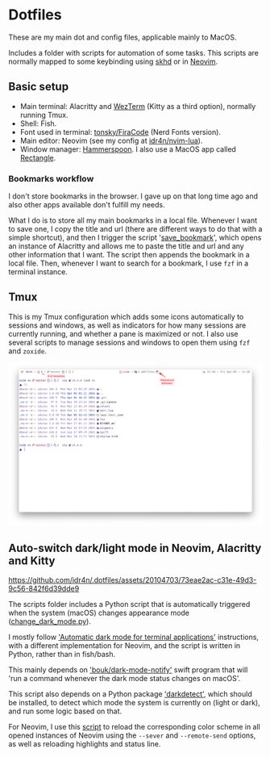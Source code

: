 # Dotfiles

These are my main dot and config files, applicable mainly to MacOS.

Includes a folder with scripts for automation of some tasks. This scripts are normally mapped to some keybinding using [skhd](https://github.com/koekeishiya/skhd) or in [Neovim](https://github.com/neovim/neovim).

## Basic setup

- Main terminal: Alacritty and [WezTerm](https://github.com/idr4n/wezterm) (Kitty as a third option), normally running Tmux.
- Shell: Fish.
- Font used in terminal: [tonsky/FiraCode](https://github.com/tonsky/FiraCode) (Nerd Fonts version).
- Main editor: Neovim (see my config at [idr4n/nvim-lua](https://github.com/idr4n/nvim-lua)).
- Window manager: [Hammerspoon](http://www.hammerspoon.org/). I also use a MacOS app called [Rectangle](https://rectangleapp.com/).

### Bookmarks workflow

I don't store bookmarks in the browser. I gave up on that long time ago and also other apps available don't fulfill my needs.

What I do is to store all my main bookmarks in a local file. Whenever I want to save one, I copy the title and url (there are different ways to do that with a simple shortcut), and then I trigger the script '[save_bookmark](https://github.com/idr4n/.dotfiles/blob/master/scripts/save_bookmark)', which opens an instance of Alacritty and allows me to paste the title and url and any other information that I want. The script then appends the bookmark in a local file. Then, whenever I want to search for a bookmark, I use `fzf` in a terminal instance.

## Tmux

This is my Tmux configuration which adds some icons automatically to sessions and windows, as well as indicators for how many sessions are currently running, and whether a pane is maximized or not. I also use several scripts to manage sessions and windows to open them using `fzf` and `zoxide`.

![tmux-screenshot](./assets/terminal-tmux.png)

## Auto-switch dark/light mode in Neovim, Alacritty and Kitty


https://github.com/idr4n/.dotfiles/assets/20104703/73eae2ac-c31e-49d3-9c56-842f6d39dde9


The scripts folder includes a Python script that is automatically triggered when the system (macOS) changes appearance mode ([change_dark_mode.py](https://github.com/idr4n/.dotfiles/blob/master/scripts/change_dark_mode.py)).

I mostly follow ['Automatic dark mode for terminal applications'](https://arslan.io/2021/02/15/automatic-dark-mode-for-terminal-applications/) instructions, with a different implementation for Neovim, and the script is written in Python, rather than in fish/bash. 

This mainly depends on ['bouk/dark-mode-notify'](https://github.com/bouk/dark-mode-notify) swift program that will 'run a command whenever the dark mode status changes on macOS'.

This script also depends on a Python package ['darkdetect'](https://pypi.org/project/darkdetect/), which should be installed, to detect which mode the system is currently on (light or dark), and run some logic based on that. 

For Neovim, I use this [script](https://github.com/idr4n/.dotfiles/blob/master/scripts/nvim_change_colorscheme) to reload the corresponding color scheme in all opened instances of Neovim using the `--sever` and `--remote-send` options, as well as reloading highlights and status line.

